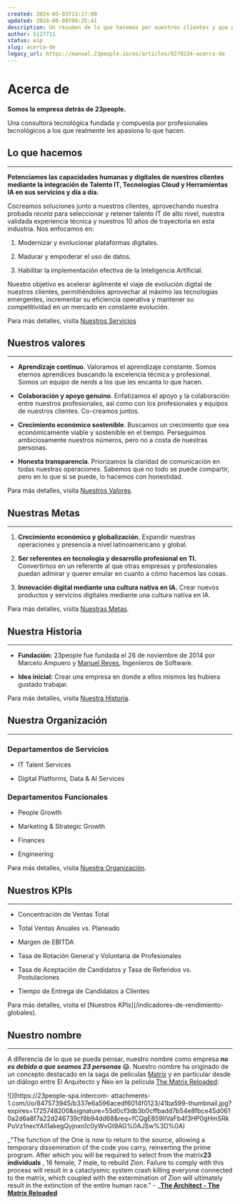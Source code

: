 ```yaml
---
created: 2024-05-03T13:17:00
updated: 2024-08-08T09:25:41
description: Un resumen de lo que hacemos por nuestros clientes y que nos define como un equipo-empresa.
author: 5127711
status: wip
slug: acerca-de
legacy_url: https://manual.23people.io/es/articles/9279224-acerca-de
---
```


# Acerca de

**Somos la empresa detrás de 23people.**

Una consultora tecnológica fundada y compuesta por profesionales tecnológicos
a los que realmente les apasiona lo que hacen.

## Lo que hacemos

* * *

**Potenciamos las capacidades humanas y digitales de nuestros clientes
mediante la integración de Talento IT, Tecnologías Cloud y Herramientas IA en
sus servicios y día a día.**

Cocreamos soluciones junto a nuestros clientes, aprovechando nuestra probada
_receta_ para seleccionar y retener talento IT de alto nivel, nuestra validada
experiencia técnica y nuestros 10 años de trayectoria en esta industria. Nos
enfocamos en:

  1. Modernizar y evolucionar plataformas digitales.

  2. Madurar y empoderar el uso de datos.

  3. Habilitar la implementación efectiva de la Inteligencia Artificial.

Nuestro objetivo es acelerar ágilmente el viaje de evolución digital de
nuestros clientes, permitiéndoles aprovechar al máximo las tecnologías
emergentes, incrementar su eficiencia operativa y mantener su competitividad
en un mercado en constante evolución.

Para más detalles, visita [Nuestros Servicios](/nuestros-servicios)

## Nuestros valores

* * *

  * **Aprendizaje continuo**. Valoramos el aprendizaje constante. Somos eternos aprendices buscando la excelencia técnica y profesional. Somos un equipo de _nerds_ a los que les encanta lo que hacen.

  * **Colaboración y apoyo genuino**. Enfatizamos el apoyo y la colaboración entre nuestros profesionales, así como con los profesionales y equipos de nuestros clientes. Co-creamos juntos.

  * **Crecimiento económico sostenible**. Buscamos un crecimiento que sea económicamente viable y sostenible en el tiempo. Perseguimos ambiciosamente nuestros números, pero no a costa de nuestras personas.

  * **Honesta transparencia**. Priorizamos la claridad de comunicación en todas nuestras operaciones. Sabemos que no todo se puede compartir, pero en lo que sí se puede, lo hacemos con honestidad.

Para más detalles, visita [Nuestros Valores](/valores).

## Nuestras Metas

* * *

  1. **Crecimiento económico y globalización.** Expandir nuestras operaciones y presencia a nivel latinoamericano y global.

  2. **Ser referentes en tecnología y desarrollo profesional en TI.** Convertirnos en un referente al que otras empresas y profesionales puedan admirar y querer emular en cuanto a cómo hacemos las cosas.

  3. **Innovación digital mediante una cultura nativa en IA.** Crear nuevos productos y servicios digitales mediante una cultura nativa en IA.

Para más detalles, visita [Nuestras Metas](/vision-y-metas).

## Nuestra Historia

* * *

  * **Fundación:** 23people fue fundada el 26 de noviembre de 2014 por Marcelo Ampuero y [Manuel Reyes](https://github.com/manu-reyes-23p), Ingenieros de Software.

  * **Idea inicial:** Crear una empresa en donde a ellos mismos les hubiera gustado trabajar.

Para más detalles, visita [Nuestra Historia](/vision-y-metas).

## Nuestra Organización

* * *

### **Departamentos de Servicios**

  * IT Talent Services

  * Digital Platforms, Data & AI Services

### **Departamentos Funcionales**

  * People Growth

  * Marketing & Strategic Growth

  * Finances

  * Engineering

Para más detalles, visita [Nuestra Organización](/organizacion).

## Nuestros KPIs

* * *

  * Concentración de Ventas Total

  * Total Ventas Anuales vs. Planeado

  * Margen de EBITDA

  * Tasa de Rotación General y Voluntaria de Profesionales

  * Tasa de Aceptación de Candidatos y Tasa de Referidos vs. Postulaciones

  * Tiempo de Entrega de Candidatos a Clientes 

Para más detalles, visita el [Nuestros KPIs](/indicadores-de-rendimiento-
globales).

## Nuestro nombre

* * *

A diferencia de lo que se pueda pensar, nuestro nombre como empresa **_no es
debido a que seamos 23 personas_** 😱. Nuestro nombre ha originado de un
concepto destacado en la saga de películas
[Matrix](https://es.wikipedia.org/wiki/Matrix) y en particular desde un
diálogo entre El Arquitecto y Neo en la película [The Matrix
Reloaded](https://www.imdb.com/title/tt0234215/?ref_=fn_al_tt_3):

![](https://23people-spa.intercom-
attachments-1.com/i/o/847573945/b337e6a596acedf6014f0123/41ba599-thumbnail.jpg?expires=1725748200&signature=55d0cf3db3b0cffbadd7b54e8fbce45d0610a2d6a8f7a22d246739cf8b94dd68&req=fCQgE859lIVaFb4f3HP0gHmSRkPuVz1necYAil1akegQyjnxn1c0yWvGt9AG%0AJSw%3D%0A)

_"The function of the One is now to return to the source, allowing a temporary
dissemination of the code you carry, reinserting the prime program. After
which you will be required to select from the matrix**23 individuals** , 16
female, 7 male, to rebuild Zion. Failure to comply with this process will
result in a cataclysmic system crash killing everyone connected to the matrix,
which coupled with the extermination of Zion will ultimately result in the
extinction of the entire human race." - _**[The Architect - The Matrix
Reloaded](https://www.youtube.com/watch?v=LN8EE5JxSGQ)**


